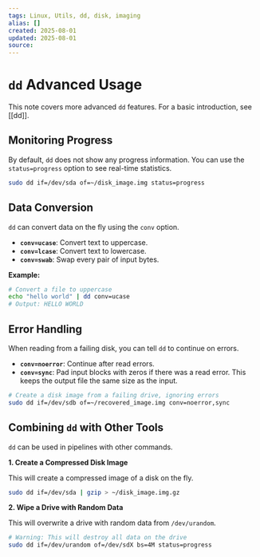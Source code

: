 ```yaml
---
tags: Linux, Utils, dd, disk, imaging
alias: []
created: 2025-08-01
updated: 2025-08-01
source:
---
```


# `dd` Advanced Usage

This note covers more advanced `dd` features. For a basic introduction, see [[dd]].

## Monitoring Progress

By default, `dd` does not show any progress information. You can use the `status=progress` option to see real-time statistics.

```bash
sudo dd if=/dev/sda of=~/disk_image.img status=progress
```

## Data Conversion

`dd` can convert data on the fly using the `conv` option.

- **`conv=ucase`**: Convert text to uppercase.
- **`conv=lcase`**: Convert text to lowercase.
- **`conv=swab`**: Swap every pair of input bytes.

**Example:**

```bash
# Convert a file to uppercase
echo "hello world" | dd conv=ucase
# Output: HELLO WORLD
```

## Error Handling

When reading from a failing disk, you can tell `dd` to continue on errors.

- **`conv=noerror`**: Continue after read errors.
- **`conv=sync`**: Pad input blocks with zeros if there was a read error. This keeps the output file the same size as the input.

```bash
# Create a disk image from a failing drive, ignoring errors
sudo dd if=/dev/sdb of=~/recovered_image.img conv=noerror,sync
```

## Combining `dd` with Other Tools

`dd` can be used in pipelines with other commands.

**1. Create a Compressed Disk Image**

This will create a compressed image of a disk on the fly.

```bash
sudo dd if=/dev/sda | gzip > ~/disk_image.img.gz
```

**2. Wipe a Drive with Random Data**

This will overwrite a drive with random data from `/dev/urandom`.

```bash
# Warning: This will destroy all data on the drive
sudo dd if=/dev/urandom of=/dev/sdX bs=4M status=progress
```
